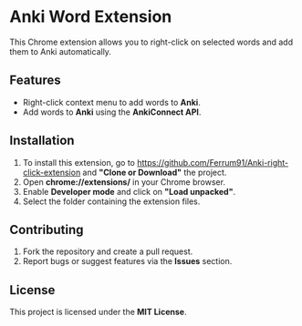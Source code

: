 # Anki Word Extension

This Chrome extension allows you to right-click on selected words and add them to Anki automatically.

## Features
- Right-click context menu to add words to **Anki**.
- Add words to **Anki** using the **AnkiConnect API**.

## Installation
1. To install this extension, go to https://github.com/Ferrum91/Anki-right-click-extension and **"Clone or Download"** the project.
2. Open **chrome://extensions/** in your Chrome browser.
3. Enable **Developer mode** and click on **"Load unpacked"**.
4. Select the folder containing the extension files.

## Contributing
1. Fork the repository and create a pull request.
2. Report bugs or suggest features via the **Issues** section.

## License
This project is licensed under the **MIT License**.
